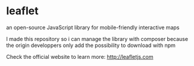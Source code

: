 # leaflet
an open-source JavaScript library for mobile-friendly interactive maps

I made this repository so i can manage the library with composer because the origin developpers only add the possibility to download with npm

Check the official website to learn more: http://leafletjs.com
